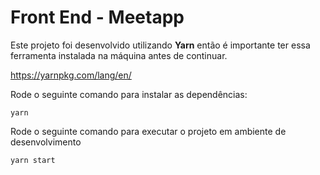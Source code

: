 # Front End - Meetapp

Este projeto foi desenvolvido utilizando **Yarn** então é importante ter essa ferramenta instalada na máquina antes de continuar.

https://yarnpkg.com/lang/en/

Rode o seguinte comando para instalar as dependências:

`yarn`

Rode o seguinte comando para executar o projeto em ambiente de desenvolvimento

`yarn start`
